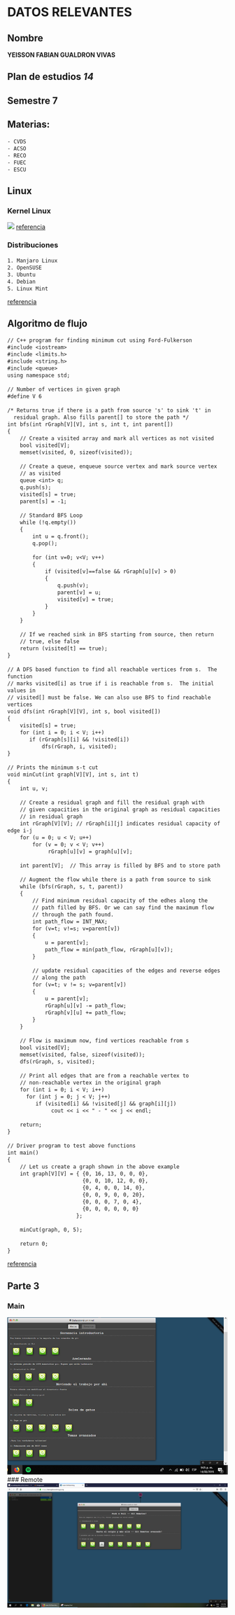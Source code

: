 # DATOS RELEVANTES

## Nombre  
**YEISSON FABIAN GUALDRON VIVAS**

## Plan de estudios  _14_

## Semestre  7

## Materias:
	- CVDS
	- ACSO
	- RECO
	- FUEC
	- ESCU
	
## Linux

### Kernel Linux
![](https://blog.desdelinux.net/wp-content/uploads/2018/08/linux-kernel.jpg)
[referencia](https://blog.desdelinux.net/ya-fue-anunciada-la-nueva-version-5-2-del-kernel-de-linux/)

### Distribuciones
	1. Manjaro Linux
	2. OpenSUSE
	3. Ubuntu
	4. Debian
	5. Linux Mint
	
[referencia](https://maslinux.es/las-5-distros-gnu-linux-mas-populares/)

## Algoritmo de flujo


	// C++ program for finding minimum cut using Ford-Fulkerson 
	#include <iostream> 
	#include <limits.h> 
	#include <string.h> 
	#include <queue> 
	using namespace std; 
	  
	// Number of vertices in given graph 
	#define V 6 
	  
	/* Returns true if there is a path from source 's' to sink 't' in 
	  residual graph. Also fills parent[] to store the path */
	int bfs(int rGraph[V][V], int s, int t, int parent[]) 
	{ 
		// Create a visited array and mark all vertices as not visited 
		bool visited[V]; 
		memset(visited, 0, sizeof(visited)); 
	  
		// Create a queue, enqueue source vertex and mark source vertex 
		// as visited 
		queue <int> q; 
		q.push(s); 
		visited[s] = true; 
		parent[s] = -1; 
	  
		// Standard BFS Loop 
		while (!q.empty()) 
		{ 
			int u = q.front(); 
			q.pop(); 
	  
			for (int v=0; v<V; v++) 
			{ 
				if (visited[v]==false && rGraph[u][v] > 0) 
				{ 
					q.push(v); 
					parent[v] = u; 
					visited[v] = true; 
				} 
			} 
		} 
	  
		// If we reached sink in BFS starting from source, then return 
		// true, else false 
		return (visited[t] == true); 
	} 
	  
	// A DFS based function to find all reachable vertices from s.  The function 
	// marks visited[i] as true if i is reachable from s.  The initial values in 
	// visited[] must be false. We can also use BFS to find reachable vertices 
	void dfs(int rGraph[V][V], int s, bool visited[]) 
	{ 
		visited[s] = true; 
		for (int i = 0; i < V; i++) 
		   if (rGraph[s][i] && !visited[i]) 
			   dfs(rGraph, i, visited); 
	} 
	  
	// Prints the minimum s-t cut 
	void minCut(int graph[V][V], int s, int t) 
	{ 
		int u, v; 
	  
		// Create a residual graph and fill the residual graph with 
		// given capacities in the original graph as residual capacities 
		// in residual graph 
		int rGraph[V][V]; // rGraph[i][j] indicates residual capacity of edge i-j 
		for (u = 0; u < V; u++) 
			for (v = 0; v < V; v++) 
				 rGraph[u][v] = graph[u][v]; 
	  
		int parent[V];  // This array is filled by BFS and to store path 
	  
		// Augment the flow while there is a path from source to sink 
		while (bfs(rGraph, s, t, parent)) 
		{ 
			// Find minimum residual capacity of the edhes along the 
			// path filled by BFS. Or we can say find the maximum flow 
			// through the path found. 
			int path_flow = INT_MAX; 
			for (v=t; v!=s; v=parent[v]) 
			{ 
				u = parent[v]; 
				path_flow = min(path_flow, rGraph[u][v]); 
			} 
	  
			// update residual capacities of the edges and reverse edges 
			// along the path 
			for (v=t; v != s; v=parent[v]) 
			{ 
				u = parent[v]; 
				rGraph[u][v] -= path_flow; 
				rGraph[v][u] += path_flow; 
			} 
		} 
	  
		// Flow is maximum now, find vertices reachable from s 
		bool visited[V]; 
		memset(visited, false, sizeof(visited)); 
		dfs(rGraph, s, visited); 
	  
		// Print all edges that are from a reachable vertex to 
		// non-reachable vertex in the original graph 
		for (int i = 0; i < V; i++) 
		  for (int j = 0; j < V; j++) 
			 if (visited[i] && !visited[j] && graph[i][j]) 
				  cout << i << " - " << j << endl; 
	  
		return; 
	} 
	  
	// Driver program to test above functions 
	int main() 
	{ 
		// Let us create a graph shown in the above example 
		int graph[V][V] = { {0, 16, 13, 0, 0, 0}, 
							{0, 0, 10, 12, 0, 0}, 
							{0, 4, 0, 0, 14, 0}, 
							{0, 0, 9, 0, 0, 20}, 
							{0, 0, 0, 7, 0, 4}, 
							{0, 0, 0, 0, 0, 0} 
						  }; 
	  
		minCut(graph, 0, 5); 
	  
		return 0; 
	} 
[referencia](https://www.geeksforgeeks.org/minimum-cut-in-a-directed-graph/)

	

## Parte 3  

### Main
<img src = "parte1.png"  >
### Remote
<img src = "parte2.png">